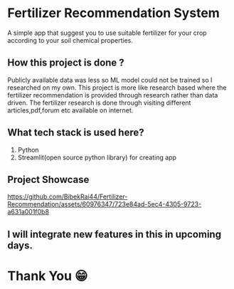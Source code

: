 # Fertilizer Recommendation System
A simple app that suggest you to use suitable fertilizer for your crop according to your soil chemical properties.

## How this project is done ?
Publicly available data was less so ML model could not be trained so I researched on my own. This project is more like research based where the fertilizer recommendation is provided through research rather than data driven. The fertilizer research is done through visiting different articles,pdf,forum etc available on internet.

## What tech stack is used here?
 1) Python 
 2) Streamlit(open source python library) for creating app

## Project Showcase

https://github.com/BibekRai44/Fertilizer-Recommendation/assets/60976347/723e84ad-5ec4-4305-9723-a631a001f0b8

## I will integrate new features in this in upcoming days.
# Thank You 😁
